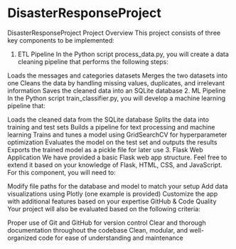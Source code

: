 # DisasterResponseProject
DisasterResponseProject
Project Overview
This project consists of three key components to be implemented:

1. ETL Pipeline
In the Python script process_data.py, you will create a data cleaning pipeline that performs the following steps:

Loads the messages and categories datasets
Merges the two datasets into one
Cleans the data by handling missing values, duplicates, and irrelevant information
Saves the cleaned data into an SQLite database
2. ML Pipeline
In the Python script train_classifier.py, you will develop a machine learning pipeline that:

Loads the cleaned data from the SQLite database
Splits the data into training and test sets
Builds a pipeline for text processing and machine learning
Trains and tunes a model using GridSearchCV for hyperparameter optimization
Evaluates the model on the test set and outputs the results
Exports the trained model as a pickle file for later use
3. Flask Web Application
We have provided a basic Flask web app structure. Feel free to extend it based on your knowledge of Flask, HTML, CSS, and JavaScript. For this component, you will need to:

Modify file paths for the database and model to match your setup
Add data visualizations using Plotly (one example is provided)
Customize the app with additional features based on your expertise
GitHub & Code Quality
Your project will also be evaluated based on the following criteria:

Proper use of Git and GitHub for version control
Clear and thorough documentation throughout the codebase
Clean, modular, and well-organized code for ease of understanding and maintenance
